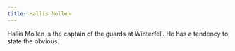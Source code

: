 ```yaml
---
title: Hallis Mollen
---
```


Hallis Mollen is the captain of the guards at Winterfell. He has a tendency to state the obvious.


